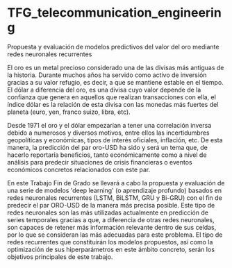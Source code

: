 # TFG_telecommunication_engineering
Propuesta y evaluación de modelos predictivos del valor del oro mediante redes neuronales recurrentes

El oro es un metal precioso considerado una de las divisas más antiguas de la historia. Durante muchos años ha servido como activo de inversión gracias a su valor refugio, es decir, a que se mantiene estable en el tiempo. El dólar a diferencia del oro, es una divisa cuyo valor depende de la confianza que genera en aquellos que realizan transacciones con ella, el índice dólar es la relación de esta divisa con las monedas más fuertes del planeta (euro, yen, franco suizo, libra, etc).

Desde 1971 el oro y el dólar empezarían a tener una correlación inversa debido a numerosos y diversos motivos, entre ellos las incertidumbres geopolíticas y económicas, tipos de interés oficiales, inflación, etc. De esta manera, la predicción del par oro-USD ha sido y será un tema que, de hacerlo reportaría beneficios, tanto económicamente como a nivel de análisis para predecir situaciones de crisis financieras o eventos económicos concretos relacionados con este par.

En este Trabajo Fin de Grado se llevará a cabo la propuesta y evaluación de una serie de modelos 'deep learning' (o aprendizaje profundo) basados en redes neuronales recurrentes (LSTM, BiLSTM, GRU y Bi-GRU) con el fin de predecir el par ORO-USD de la manera más precisa posible. Este tipo de redes neuronales son las más utilizadas actualmente en predicción de series temporales gracias a que, a diferencia de otras redes neuronales, son capaces de retener más información relevante dentro de sus celdas, por lo que se consideran las más adecuadas para este problema. El tipo de redes recurrentes que constituirán los modelos propuestos, así como la optimización de sus hiperparámetros en este ámbito concreto, serán los objetivos principales de este trabajo.
